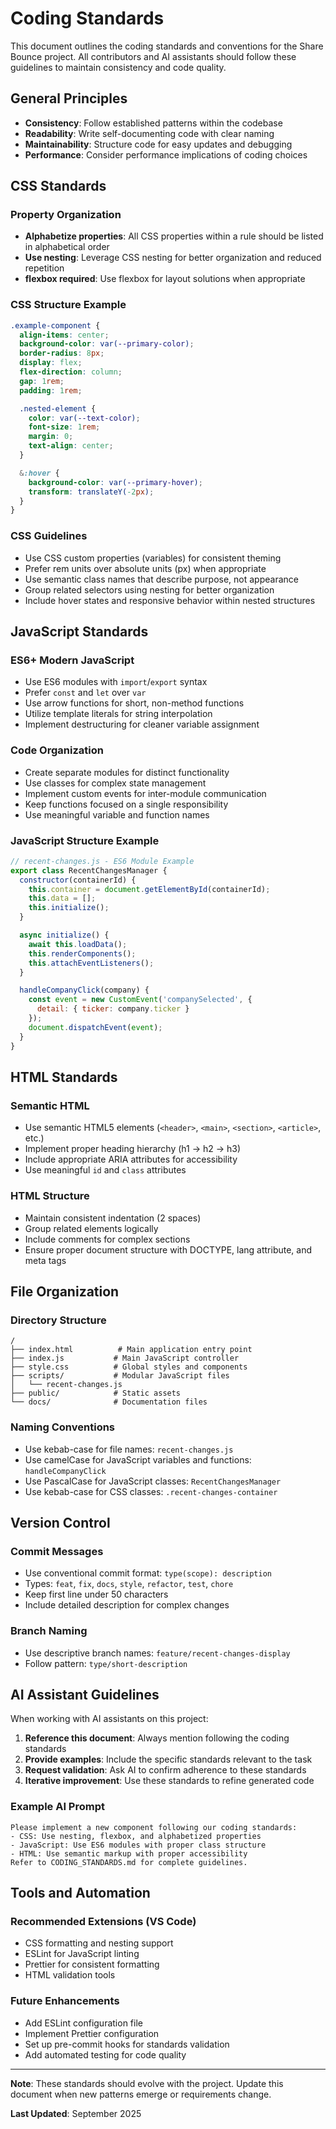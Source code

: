 # Coding Standards

This document outlines the coding standards and conventions for the Share Bounce project. All contributors and AI assistants should follow these guidelines to maintain consistency and code quality.

## General Principles

- **Consistency**: Follow established patterns within the codebase
- **Readability**: Write self-documenting code with clear naming
- **Maintainability**: Structure code for easy updates and debugging
- **Performance**: Consider performance implications of coding choices

## CSS Standards

### Property Organization
- **Alphabetize properties**: All CSS properties within a rule should be listed in alphabetical order
- **Use nesting**: Leverage CSS nesting for better organization and reduced repetition
- **flexbox required**: Use flexbox for layout solutions when appropriate

### CSS Structure Example
```css
.example-component {
  align-items: center;
  background-color: var(--primary-color);
  border-radius: 8px;
  display: flex;
  flex-direction: column;
  gap: 1rem;
  padding: 1rem;

  .nested-element {
    color: var(--text-color);
    font-size: 1rem;
    margin: 0;
    text-align: center;
  }

  &:hover {
    background-color: var(--primary-hover);
    transform: translateY(-2px);
  }
}
```

### CSS Guidelines
- Use CSS custom properties (variables) for consistent theming
- Prefer rem units over absolute units (px) when appropriate
- Use semantic class names that describe purpose, not appearance
- Group related selectors using nesting for better organization
- Include hover states and responsive behavior within nested structures

## JavaScript Standards

### ES6+ Modern JavaScript
- Use ES6 modules with `import`/`export` syntax
- Prefer `const` and `let` over `var`
- Use arrow functions for short, non-method functions
- Utilize template literals for string interpolation
- Implement destructuring for cleaner variable assignment

### Code Organization
- Create separate modules for distinct functionality
- Use classes for complex state management
- Implement custom events for inter-module communication
- Keep functions focused on a single responsibility
- Use meaningful variable and function names

### JavaScript Structure Example
```javascript
// recent-changes.js - ES6 Module Example
export class RecentChangesManager {
  constructor(containerId) {
    this.container = document.getElementById(containerId);
    this.data = [];
    this.initialize();
  }

  async initialize() {
    await this.loadData();
    this.renderComponents();
    this.attachEventListeners();
  }

  handleCompanyClick(company) {
    const event = new CustomEvent('companySelected', {
      detail: { ticker: company.ticker }
    });
    document.dispatchEvent(event);
  }
}
```

## HTML Standards

### Semantic HTML
- Use semantic HTML5 elements (`<header>`, `<main>`, `<section>`, `<article>`, etc.)
- Implement proper heading hierarchy (h1 → h2 → h3)
- Include appropriate ARIA attributes for accessibility
- Use meaningful `id` and `class` attributes

### HTML Structure
- Maintain consistent indentation (2 spaces)
- Group related elements logically
- Include comments for complex sections
- Ensure proper document structure with DOCTYPE, lang attribute, and meta tags

## File Organization

### Directory Structure
```
/
├── index.html          # Main application entry point
├── index.js           # Main JavaScript controller
├── style.css          # Global styles and components
├── scripts/           # Modular JavaScript files
│   └── recent-changes.js
├── public/            # Static assets
└── docs/              # Documentation files
```

### Naming Conventions
- Use kebab-case for file names: `recent-changes.js`
- Use camelCase for JavaScript variables and functions: `handleCompanyClick`
- Use PascalCase for JavaScript classes: `RecentChangesManager`
- Use kebab-case for CSS classes: `.recent-changes-container`

## Version Control

### Commit Messages
- Use conventional commit format: `type(scope): description`
- Types: `feat`, `fix`, `docs`, `style`, `refactor`, `test`, `chore`
- Keep first line under 50 characters
- Include detailed description for complex changes

### Branch Naming
- Use descriptive branch names: `feature/recent-changes-display`
- Follow pattern: `type/short-description`

## AI Assistant Guidelines

When working with AI assistants on this project:

1. **Reference this document**: Always mention following the coding standards
2. **Provide examples**: Include the specific standards relevant to the task
3. **Request validation**: Ask AI to confirm adherence to these standards
4. **Iterative improvement**: Use these standards to refine generated code

### Example AI Prompt
```
Please implement a new component following our coding standards:
- CSS: Use nesting, flexbox, and alphabetized properties
- JavaScript: Use ES6 modules with proper class structure
- HTML: Use semantic markup with proper accessibility
Refer to CODING_STANDARDS.md for complete guidelines.
```

## Tools and Automation

### Recommended Extensions (VS Code)
- CSS formatting and nesting support
- ESLint for JavaScript linting
- Prettier for consistent formatting
- HTML validation tools

### Future Enhancements
- Add ESLint configuration file
- Implement Prettier configuration
- Set up pre-commit hooks for standards validation
- Add automated testing for code quality

---

**Note**: These standards should evolve with the project. Update this document when new patterns emerge or requirements change.

**Last Updated**: September 2025